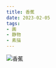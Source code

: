 ```yaml
---
title: 香蕉
date: 2023-02-05
tags:
- 画
- 静物
- 素描
---
```


![香蕉](E891B52F-9F31-41A2-8675-20B01A581755.jpg)